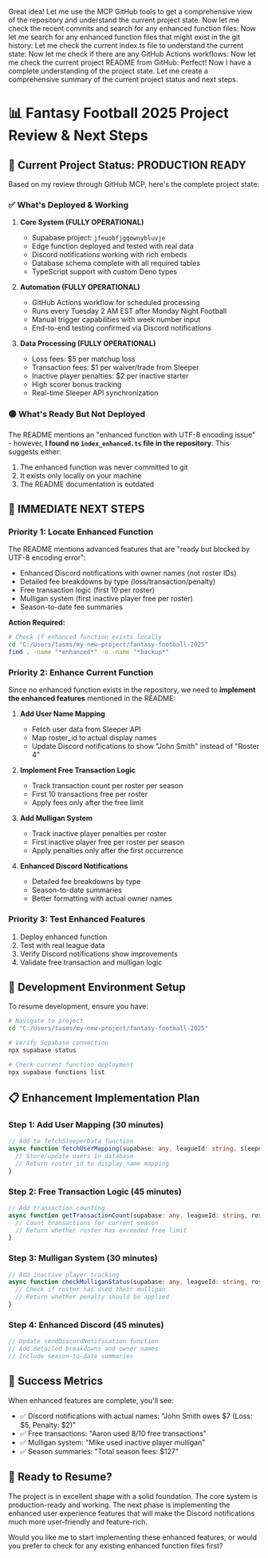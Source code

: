 Great idea! Let me use the MCP GitHub tools to get a comprehensive view of the repository and understand the current project state. Now let me check the recent commits and search for any enhanced function files: Now let me search for any enhanced function files that might exist in the git history: Let me check the current index.ts file to understand the current state: Now let me check if there are any GitHub Actions workflows: Now let me check the current project README from GitHub: Perfect! Now I have a complete understanding of the project state. Let me create a comprehensive summary of the current project status and next steps.

# 📊 **Fantasy Football 2025 Project Review & Next Steps**

## 🎯 **Current Project Status: PRODUCTION READY**

Based on my review through GitHub MCP, here's the complete project state:

### ✅ **What's Deployed & Working**
1. **Core System (FULLY OPERATIONAL)**
   - Supabase project: `jfeuobfjgqownybluvje` 
   - Edge function deployed and tested with real data
   - Discord notifications working with rich embeds
   - Database schema complete with all required tables
   - TypeScript support with custom Deno types

2. **Automation (FULLY OPERATIONAL)**
   - GitHub Actions workflow for scheduled processing
   - Runs every Tuesday 2 AM EST after Monday Night Football
   - Manual trigger capabilities with week number input
   - End-to-end testing confirmed via Discord notifications

3. **Data Processing (FULLY OPERATIONAL)**
   - Loss fees: $5 per matchup loss
   - Transaction fees: $1 per waiver/trade from Sleeper
   - Inactive player penalties: $2 per inactive starter
   - High scorer bonus tracking
   - Real-time Sleeper API synchronization

### 🟡 **What's Ready But Not Deployed**
The README mentions an "enhanced function with UTF-8 encoding issue" - however, **I found no `index_enhanced.ts` file in the repository**. This suggests either:
1. The enhanced function was never committed to git
2. It exists only locally on your machine
3. The README documentation is outdated

## 🎊 **IMMEDIATE NEXT STEPS**

### **Priority 1: Locate Enhanced Function**
The README mentions advanced features that are "ready but blocked by UTF-8 encoding error":
- Enhanced Discord notifications with owner names (not roster IDs)
- Detailed fee breakdowns by type (loss/transaction/penalty)
- Free transaction logic (first 10 per roster)
- Mulligan system (first inactive player free per roster)
- Season-to-date fee summaries

**Action Required:**
```bash
# Check if enhanced function exists locally
cd "C:/Users/tasms/my-new-project/fantasy-football-2025"
find . -name "*enhanced*" -o -name "*backup*"
```

### **Priority 2: Enhance Current Function**
Since no enhanced function exists in the repository, we need to **implement the enhanced features** mentioned in the README:

1. **Add User Name Mapping**
   - Fetch user data from Sleeper API
   - Map roster_id to actual display names
   - Update Discord notifications to show "John Smith" instead of "Roster 4"

2. **Implement Free Transaction Logic**
   - Track transaction count per roster per season
   - First 10 transactions free per roster
   - Apply fees only after the free limit

3. **Add Mulligan System**
   - Track inactive player penalties per roster
   - First inactive player free per roster per season
   - Apply penalties only after the first occurrence

4. **Enhanced Discord Notifications**
   - Detailed fee breakdowns by type
   - Season-to-date summaries
   - Better formatting with actual owner names

### **Priority 3: Test Enhanced Features**
1. Deploy enhanced function
2. Test with real league data
3. Verify Discord notifications show improvements
4. Validate free transaction and mulligan logic

## 🔧 **Development Environment Setup**

To resume development, ensure you have:

```bash
# Navigate to project
cd "C:/Users/tasms/my-new-project/fantasy-football-2025"

# Verify Supabase connection
npx supabase status

# Check current function deployment
npx supabase functions list
```

## 📋 **Enhancement Implementation Plan**

### **Step 1: Add User Mapping (30 minutes)**
```typescript
// Add to fetchSleeperData function
async function fetchUserMapping(supabase: any, leagueId: string, sleeperUsers: any[]) {
  // Store/update users in database
  // Return roster_id to display_name mapping
}
```

### **Step 2: Free Transaction Logic (45 minutes)**
```typescript
// Add transaction counting
async function getTransactionCount(supabase: any, leagueId: string, rosterId: number) {
  // Count transactions for current season
  // Return whether roster has exceeded free limit
}
```

### **Step 3: Mulligan System (30 minutes)**
```typescript
// Add inactive player tracking
async function checkMulliganStatus(supabase: any, leagueId: string, rosterId: number) {
  // Check if roster has used their mulligan
  // Return whether penalty should be applied
}
```

### **Step 4: Enhanced Discord (45 minutes)**
```typescript
// Update sendDiscordNotification function
// Add detailed breakdowns and owner names
// Include season-to-date summaries
```

## 🎯 **Success Metrics**

When enhanced features are complete, you'll see:
- ✅ Discord notifications with actual names: "John Smith owes $7 (Loss: $5, Penalty: $2)"
- ✅ Free transactions: "Aaron used 8/10 free transactions"
- ✅ Mulligan system: "Mike used inactive player mulligan"
- ✅ Season summaries: "Total season fees: $127"

## 🚀 **Ready to Resume?**

The project is in excellent shape with a solid foundation. The core system is production-ready and working. The next phase is implementing the enhanced user experience features that will make the Discord notifications much more user-friendly and feature-rich.

Would you like me to start implementing these enhanced features, or would you prefer to check for any existing enhanced function files first?